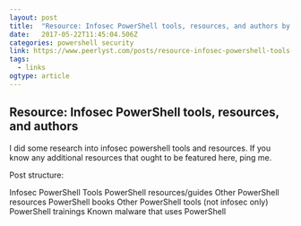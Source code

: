 ```yaml
---
layout: post 
title:  "Resource: Infosec PowerShell tools, resources, and authors by Claus Cramon Houmann - twitter, how to, network | Peerlyst" 
date:   2017-05-22T11:45:04.506Z 
categories: powershell security 
link: https://www.peerlyst.com/posts/resource-infosec-powershell-tools-resources-and-authors 
tags:
  - links
ogtype: article 
---
```


## Resource: Infosec PowerShell tools, resources, and authors
I did some research into infosec powershell tools and resources. If you know any additional resources that ought to be featured here, ping me.

Post structure:

Infosec PowerShell Tools
PowerShell resources/guides
Other PowerShell resources
PowerShell books
Other PowerShell tools (not infosec‍ only)
PowerShell trainings
Known malware that uses PowerShell